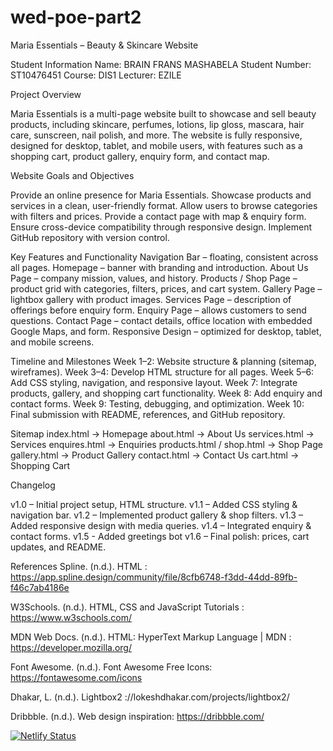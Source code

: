 # wed-poe-part2
Maria Essentials – Beauty & Skincare Website

Student Information
Name: BRAIN FRANS MASHABELA
Student Number: ST10476451
Course: DIS1
Lecturer: EZILE

 Project Overview

Maria Essentials is a multi-page website built to showcase and sell beauty products, including skincare, perfumes, lotions, lip gloss, mascara, hair care, sunscreen, nail polish, and more.
The website is fully responsive, designed for desktop, tablet, and mobile users, with features such as a shopping cart, product gallery, enquiry form, and contact map.

 Website Goals and Objectives

Provide an online presence for Maria Essentials.
Showcase products and services in a clean, user-friendly format.
Allow users to browse categories with filters and prices.
Provide a contact page with map & enquiry form.
Ensure cross-device compatibility through responsive design.
Implement GitHub repository with version control.

 Key Features and Functionality
Navigation Bar – floating, consistent across all pages.
Homepage – banner with branding and introduction.
About Us Page – company mission, values, and history.
Products / Shop Page – product grid with categories, filters, prices, and cart system.
Gallery Page – lightbox gallery with product images.
Services Page – description of offerings before enquiry form.
Enquiry Page – allows customers to send questions.
Contact Page – contact details, office location with embedded Google Maps, and form.
Responsive Design – optimized for desktop, tablet, and mobile screens.

 Timeline and Milestones
Week 1–2: Website structure & planning (sitemap, wireframes).
Week 3–4: Develop HTML structure for all pages.
Week 5–6: Add CSS styling, navigation, and responsive layout.
Week 7: Integrate products, gallery, and shopping cart functionality.
Week 8: Add enquiry and contact forms.
Week 9: Testing, debugging, and optimization.
Week 10: Final submission with README, references, and GitHub repository.

Sitemap
index.html → Homepage
about.html → About Us
services.html → Services
enquires.html → Enquiries
products.html / shop.html → Shop Page
gallery.html → Product Gallery
contact.html → Contact Us
cart.html → Shopping Cart

Changelog

v1.0 – Initial project setup, HTML structure.
v1.1 – Added CSS styling & navigation bar.
v1.2 – Implemented product gallery & shop filters.
v1.3 – Added responsive design with media queries.
v1.4 – Integrated enquiry & contact forms.
v1.5 - Added greetings bot
v1.6 – Final polish: prices, cart updates, and README.

 References
Spline. (n.d.). HTML : https://app.spline.design/community/file/8cfb6748-f3dd-44dd-89fb-f46c7ab4186e

W3Schools. (n.d.). HTML, CSS and JavaScript Tutorials : https://www.w3schools.com/
 
MDN Web Docs. (n.d.). HTML: HyperText Markup Language | MDN : https://developer.mozilla.org/
 
Font Awesome. (n.d.). Font Awesome Free Icons: https://fontawesome.com/icons

Dhakar, L. (n.d.). Lightbox2 ://lokeshdhakar.com/projects/lightbox2/
 
Dribbble. (n.d.). Web design inspiration: https://dribbble.com/

[![Netlify Status](https://api.netlify.com/api/v1/badges/c67ff7c0-e5d2-41ef-b53c-8a1e7f4b8b74/deploy-status)](https://app.netlify.com/projects/wed-poe-part-2/deploys)
